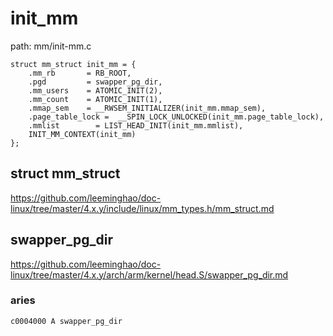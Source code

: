init_mm
========================================

path: mm/init-mm.c
```
struct mm_struct init_mm = {
    .mm_rb       = RB_ROOT,
    .pgd         = swapper_pg_dir,
    .mm_users    = ATOMIC_INIT(2),
    .mm_count    = ATOMIC_INIT(1),
    .mmap_sem    = __RWSEM_INITIALIZER(init_mm.mmap_sem),
    .page_table_lock =  __SPIN_LOCK_UNLOCKED(init_mm.page_table_lock),
    .mmlist        = LIST_HEAD_INIT(init_mm.mmlist),
    INIT_MM_CONTEXT(init_mm)
};
```

struct mm_struct
----------------------------------------

https://github.com/leeminghao/doc-linux/tree/master/4.x.y/include/linux/mm_types.h/mm_struct.md

swapper_pg_dir
----------------------------------------

https://github.com/leeminghao/doc-linux/tree/master/4.x.y/arch/arm/kernel/head.S/swapper_pg_dir.md

### aries

```
c0004000 A swapper_pg_dir
```